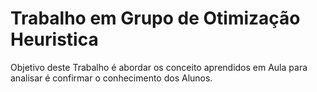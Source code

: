 # Trabalho em Grupo de Otimização Heuristica


Objetivo deste Trabalho é abordar os conceito aprendidos em Aula para analisar é confirmar o conhecimento dos Alunos.

